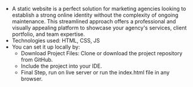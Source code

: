 - A static website is a perfect solution for marketing agencies looking to establish a strong online identity without the complexity of ongoing maintenance.
  This streamlined approach offers a  professional and visually appealing platform to showcase your agency's services, client portfolio, and team expertise.
- Technologies used: HTML, CSS, JS
- You can set it up locally by:
    - Download Project Files: Clone or download the project repository from GitHub.
    - Include the project into your IDE.
    - Final Step, run on live server or run the index.html file in any browser.
